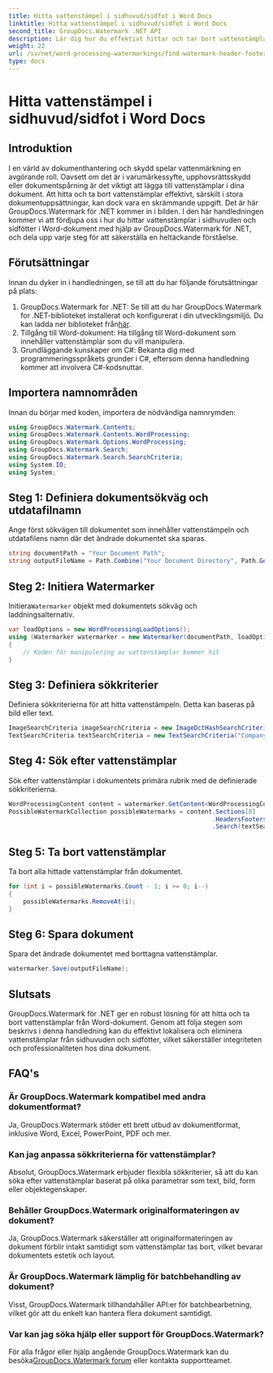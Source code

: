 ```yaml
---
title: Hitta vattenstämpel i sidhuvud/sidfot i Word Docs
linktitle: Hitta vattenstämpel i sidhuvud/sidfot i Word Docs
second_title: GroupDocs.Watermark .NET API
description: Lär dig hur du effektivt hittar och tar bort vattenstämplar från Word-dokument med hjälp av GroupDocs Watermark för .NET, vilket säkerställer dokumentintegritet och professionalism.
weight: 22
url: /sv/net/word-processing-watermarkings/find-watermark-header-footer-word-docs/
type: docs
---
```

# Hitta vattenstämpel i sidhuvud/sidfot i Word Docs

## Introduktion
I en värld av dokumenthantering och skydd spelar vattenmärkning en avgörande roll. Oavsett om det är i varumärkessyfte, upphovsrättsskydd eller dokumentspårning är det viktigt att lägga till vattenstämplar i dina dokument. Att hitta och ta bort vattenstämplar effektivt, särskilt i stora dokumentuppsättningar, kan dock vara en skrämmande uppgift. Det är här GroupDocs.Watermark för .NET kommer in i bilden. I den här handledningen kommer vi att fördjupa oss i hur du hittar vattenstämplar i sidhuvuden och sidfötter i Word-dokument med hjälp av GroupDocs.Watermark för .NET, och dela upp varje steg för att säkerställa en heltäckande förståelse.
## Förutsättningar
Innan du dyker in i handledningen, se till att du har följande förutsättningar på plats:
1. GroupDocs.Watermark for .NET: Se till att du har GroupDocs.Watermark for .NET-biblioteket installerat och konfigurerat i din utvecklingsmiljö. Du kan ladda ner biblioteket från[här](https://releases.groupdocs.com/Watermark/net/).
2. Tillgång till Word-dokument: Ha tillgång till Word-dokument som innehåller vattenstämplar som du vill manipulera.
3. Grundläggande kunskaper om C#: Bekanta dig med programmeringsspråkets grunder i C#, eftersom denna handledning kommer att involvera C#-kodsnuttar.
## Importera namnområden
Innan du börjar med koden, importera de nödvändiga namnrymden:
```csharp
using GroupDocs.Watermark.Contents;
using GroupDocs.Watermark.Contents.WordProcessing;
using GroupDocs.Watermark.Options.WordProcessing;
using GroupDocs.Watermark.Search;
using GroupDocs.Watermark.Search.SearchCriteria;
using System.IO;
using System;
```
## Steg 1: Definiera dokumentsökväg och utdatafilnamn
Ange först sökvägen till dokumentet som innehåller vattenstämpeln och utdatafilens namn där det ändrade dokumentet ska sparas.
```csharp
string documentPath = "Your Document Path";
string outputFileName = Path.Combine("Your Document Directory", Path.GetFileName(documentPath));
```
## Steg 2: Initiera Watermarker
 Initiera`Watermarker` objekt med dokumentets sökväg och laddningsalternativ.
```csharp
var loadOptions = new WordProcessingLoadOptions();
using (Watermarker watermarker = new Watermarker(documentPath, loadOptions))
{
    // Koden för manipulering av vattenstämplar kommer hit
}
```
## Steg 3: Definiera sökkriterier
Definiera sökkriterierna för att hitta vattenstämpeln. Detta kan baseras på bild eller text.
```csharp
ImageSearchCriteria imageSearchCriteria = new ImageDctHashSearchCriteria(Constants.LogoPng);
TextSearchCriteria textSearchCriteria = new TextSearchCriteria("Company Name");
```
## Steg 4: Sök efter vattenstämplar
Sök efter vattenstämplar i dokumentets primära rubrik med de definierade sökkriterierna.
```csharp
WordProcessingContent content = watermarker.GetContent<WordProcessingContent>();
PossibleWatermarkCollection possibleWatermarks = content.Sections[0]
                                                        .HeadersFooters[OfficeHeaderFooterType.HeaderPrimary]
                                                        .Search(textSearchCriteria.Or(imageSearchCriteria));
```
## Steg 5: Ta bort vattenstämplar
Ta bort alla hittade vattenstämplar från dokumentet.
```csharp
for (int i = possibleWatermarks.Count - 1; i >= 0; i--)
{
    possibleWatermarks.RemoveAt(i);
}
```
## Steg 6: Spara dokument
Spara det ändrade dokumentet med borttagna vattenstämplar.
```csharp
watermarker.Save(outputFileName);
```

## Slutsats
GroupDocs.Watermark för .NET ger en robust lösning för att hitta och ta bort vattenstämplar från Word-dokument. Genom att följa stegen som beskrivs i denna handledning kan du effektivt lokalisera och eliminera vattenstämplar från sidhuvuden och sidfötter, vilket säkerställer integriteten och professionaliteten hos dina dokument.
## FAQ's
### Är GroupDocs.Watermark kompatibel med andra dokumentformat?
Ja, GroupDocs.Watermark stöder ett brett utbud av dokumentformat, inklusive Word, Excel, PowerPoint, PDF och mer.
### Kan jag anpassa sökkriterierna för vattenstämplar?
Absolut, GroupDocs.Watermark erbjuder flexibla sökkriterier, så att du kan söka efter vattenstämplar baserat på olika parametrar som text, bild, form eller objektegenskaper.
### Behåller GroupDocs.Watermark originalformateringen av dokument?
Ja, GroupDocs.Watermark säkerställer att originalformateringen av dokument förblir intakt samtidigt som vattenstämplar tas bort, vilket bevarar dokumentets estetik och layout.
### Är GroupDocs.Watermark lämplig för batchbehandling av dokument?
Visst, GroupDocs.Watermark tillhandahåller API:er för batchbearbetning, vilket gör att du enkelt kan hantera flera dokument samtidigt.
### Var kan jag söka hjälp eller support för GroupDocs.Watermark?
 För alla frågor eller hjälp angående GroupDocs.Watermark kan du besöka[GroupDocs.Watermark forum](https://forum.groupdocs.com/c/watermark/19) eller kontakta supportteamet.